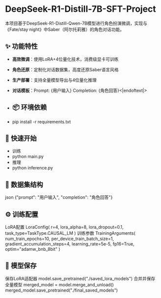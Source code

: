 # DeepSeek-R1-Distill-7B-SFT-Project

本项目基于DeepSeek-R1-Distill-Qwen-7B模型进行角色扮演微调，实现与《Fate/stay night》中Saber（阿尔托莉雅）的角色对话功能。

## ✨ 功能特性
- **高效微调**：使用LoRA+4位量化技术，消费级显卡可训练
- **角色还原**：定制化对话数据集，高度还原Saber语言风格
- **生产部署**：支持全量模型导出与4位量化推理
- **对话模板**：Prompt: {用户输入} Completion: {角色回答}<|endoftext|>

- ## 📦 环境依赖
- pip install -r requirements.txt

## 🚀 快速开始
- 训练
- python main.py
- 推理
- python inference.py

## 📂 数据集结构
json {"prompt": "用户输入", "completion": "角色回答"}

## ⚙️ 训练配置
LoRA配置
LoraConfig( r=4, lora_alpha=8, lora_dropout=0.1, task_type=TaskType.CAUSAL_LM )
训练参数
TrainingArguments( num_train_epochs=10, per_device_train_batch_size=1, gradient_accumulation_steps=4, learning_rate=5e-5, fp16=True, optim="adamw_bnb_8bit" )

## 💾 模型保存
保存LoRA适配器
model.save_pretrained("./saved_lora_models")
合并并保存全量模型
merged_model = model.merge_and_unload() merged_model.save_pretrained("./final_saved_models")


